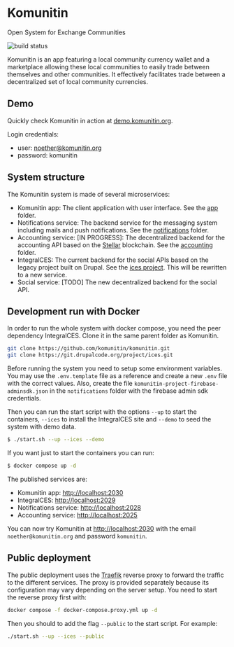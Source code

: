 # Komunitin

Open System for Exchange Communities

![build status](https://github.com/komunitin/komunitin/workflows/Build/badge.svg)

Komunitin is an app featuring a local community currency wallet and a marketplace allowing these local communities to easily trade between themselves and other communities. It effectively facilitates trade between a decentralized set of local community currencies.

## Demo
Quickly check Komunitin in action at [demo.komunitin.org](https://demo.komunitin.org). 

Login credentials:

* user: noether@komunitin.org
* password: komunitin

## System structure
The Komunitin system is made of several microservices:
 - Komunitin app: The client application with user interface. See the [app](app/) folder.
 - Notifications service: The backend service for the messaging system including mails and push notifications. See the [notifications](notifications/) folder.
 - Accounting service: [IN PROGRESS]: The decentralized backend for the accounting API based on the [Stellar](https://stellar.org) blockchain. See the [accounting](accounting) folder.
 - IntegralCES: The current backend for the social APIs based on the legacy project built on Drupal. See the [ices project](https://drupal.org/project/ices). This will be rewritten to a new service.
 - Social service: [TODO] The new decentralized backend for the social API.

## Development run with Docker
In order to run the whole system with docker compose, you need the peer dependency IntegralCES. Clone it in the same parent folder as Komunitin.

```bash
git clone https://github.com/komunitin/komunitin.git
git clone https://git.drupalcode.org/project/ices.git
```

Before running the system you need to setup some environment variables. You may use the `.env.template` file as a reference and create a new `.env` file with the correct values. Also, create the file `komunitin-project-firebase-adminsdk.json` in the `notifications` folder with the firebase admin sdk credentials.

Then you can run the start script with the options `--up` to start the containers, `--ices` to install the IntegralCES site and `--demo` to seed the system with demo data.

```bash
$ ./start.sh --up --ices --demo
```

If you want just to start the containers you can run:
  
```bash
$ docker compose up -d
```

The published services are:
 - Komunitin app: [http://localhost:2030](http://localhost:2030)
 - IntegralCES: [http://localhost:2029](http://localhost:2029)
 - Notifications service: [http://localhost:2028](http://localhost:2028)
 - Accounting service: [http://localhost:2025](http://localhost:2025)

You can now try Komunitin at [http://localhost:2030](http://localhost:2030) with the email `noether@komunitin.org` and password `komunitin`.

## Public deployment
The public deployment uses the [Traefik](https://traefik.io) reverse proxy to forward the traffic to the different services. The proxy is provided separately because its configuration may vary depending on the server setup. You need to start the reverse proxy first with:

```bash
docker compose -f docker-compose.proxy.yml up -d
```
Then you should to add the flag `--public` to the start script. For example:

```bash
./start.sh --up --ices --public
```
